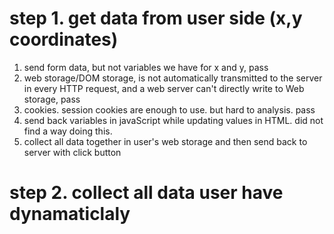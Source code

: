 # step 1. get data from user side (x,y coordinates)   
1. send form data, but not variables we have for x and y, pass    
2. web storage/DOM storage, is not automatically transmitted to the server in every HTTP request, and a web server can't directly write to Web storage, pass    
3. cookies. session cookies are enough to use. but hard to analysis. pass     
4. send back variables in javaScript while updating values in HTML. did not find a way doing this.      
5. collect all data together in user's web storage and then send back to server with click button   


# step 2. collect all data user have dynamaticlaly   


